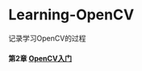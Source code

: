 # Learning-OpenCV
记录学习OpenCV的过程
#### 第2章 [OpenCV入门](https://github.com/Tramac/Learning-OpenCV/tree/master/code/2-Chapter)
